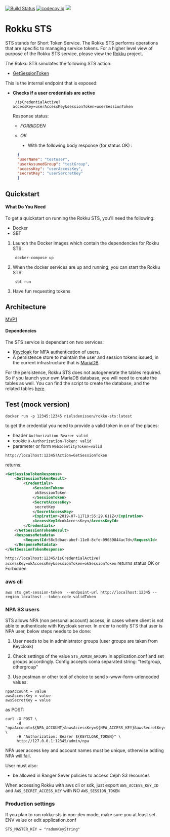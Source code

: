 [![Build Status](https://travis-ci.org/ing-bank/rokku-sts.svg?branch=master)](https://travis-ci.org/ing-bank/rokku-sts)
[![codecov.io](http://codecov.io/github/ing-bank/rokku-sts/coverage.svg?branch=master)](https://codecov.io/gh/ing-bank/rokku-sts?branch=master)
[![](https://images.microbadger.com/badges/image/wbaa/rokku-sts:latest.svg)](https://hub.docker.com/r/wbaa/rokku-sts/tags/)

# Rokku STS

STS stands for Short Token Service. The Rokku STS performs operations that are specific to managing service tokens. 
For a higher level view of purpose of the Rokku STS service, please view the [Rokku](https://github.com/ing-bank/rokku) project.

The Rokku STS simulates the following STS action:
 * [GetSessionToken](https://docs.aws.amazon.com/STS/latest/APIReference/API_GetSessionToken.html)
 
This is the internal endpoint that is exposed:


 * **Checks if a user credentials are active**
 
        /isCredentialActive?accessKey=userAccessKey&sessionToken=userSessionToken
   
   Response status:
   
   * _FORBIDDEN_
   * _OK_
      
       * With the following body response (for status OK) :
   ```json
     {
     "userName": "testuser",
     "userAssumedGroup": "testGroup",
     "accessKey": "userAccessKey",
     "secretKey": "userSercretKey"
     }
   ```
 
   
## Quickstart
#### What Do You Need

To get a quickstart on running the Rokku STS, you'll need the following:
* Docker
* SBT

1. Launch the Docker images which contain the dependencies for Rokku STS:

        docker-compose up
        
2. When the docker services are up and running, you can start the Rokku STS:

        sbt run
     
3. Have fun requesting tokens
 
## Architecture

[MVP1](docs/mvp1-flow.md)

#### Dependencies
The STS service is dependant on two services:

* [Keycloak](https://www.keycloak.org/) for MFA authentication of users.
* A persistence store to maintain the user and session tokens issued, in the current infrastructure that is [MariaDB](https://mariadb.org).

For the persistence, Rokku STS does not autogenerate the tables required. So if you launch your own MariaDB database, 
you will need to create the tables as well. You can find the script to create the database, and the related tables 
[here](https://github.com/ing-bank/rokku-dev-mariadb/blob/master/database/rokkudb.sql).

 
## Test (mock version)

`docker run -p 12345:12345 nielsdenissen/rokku-sts:latest`

to get the credential you need to provide a valid token in on of the places:
* header `Authorization Bearer valid`
* cookie `X-Authorization-Token: valid`
* parameter or form `WebIdentityToken=valid`

```http://localhost:12345?Action=GetSessionToken```

returns:

```xml
<GetSessionTokenResponse>
    <GetSessionTokenResult>
        <Credentials>
            <SessionToken>
             okSessionToken
            </SessionToken>
            <SecretAccessKey>
             secretKey
            </SecretAccessKey>
            <Expiration>2019-07-11T19:55:29.611Z</Expiration>
            <AccessKeyId>okAccessKey</AccessKeyId>
        </Credentials>
    </GetSessionTokenResult>
    <ResponseMetadata>
        <RequestId>58c5dbae-abef-11e0-8cfe-09039844ac7d</RequestId>
    </ResponseMetadata>
</GetSessionTokenResponse>
```

```http://localhost:12345/isCredentialActive?accessKey=okAccessKey&sessionToken=okSessionToken```
returns status OK or Forbidden

### aws cli

```text
aws sts get-session-token  --endpoint-url http://localhost:12345 --region localhost --token-code validToken
```

### NPA S3 users 

STS allows NPA (non personal account) access, in cases where client is not able to authenticate
with Keycloak server. 
In order to notify STS that user is NPA user, below steps needs to be done:

1. User needs to be in administrator groups (user groups are taken from Keycloak)

2. Check settings of the value `STS_ADMIN_GROUPS` in application.conf and set groups accordingly. Config accepts 
coma separated string: "testgroup, othergroup"

3. Use postman or other tool of choice to send x-www-form-urlencoded values:

```
npaAccount = value
awsAccessKey = value
awsSecretKey = value
```

as POST:

```
curl -X POST \
     -d "npaAccount=${NPA_ACCOUNT}&awsAccessKey=${NPA_ACCESS_KEY}&awsSecretKey=${NPA_SECRET_KEY}" \
     -H "Authorization: Bearer ${KEYCLOAK_TOKEN}" \
     http://127.0.0.1:12345/admin/npa
```

NPA user access key and account names must be unique, otherwise adding NPA will fail.

User must also:
- be allowed in Ranger Sever policies to access Ceph S3 resources 

When accessing Rokku with aws cli or sdk, just export `AWS_ACCESS_KEY_ID` and `AWS_SECRET_ACCESS_KEY`
with NO `AWS_SESSION_TOKEN`

### Production settings

If you plan to run rokku-sts in non-dev mode, make sure you at least set ENV value or edit application.conf

```
STS_MASTER_KEY = "radomKeyString"
``` 
